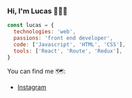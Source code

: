 ### Hi, I'm Lucas 👋👨‍🎓

```javascript
const lucas = {
  technologies: 'web',
  passions: 'front end developer',
  code: ['Javascript', 'HTML', 'CSS'],
  tools: ['React', 'Route', 'Redux'],
}
```
You can find me 🗺:
- [Instagram](https://www.instagram.com/lucaasdelmonte/)


<!--
**lucasdelmonte/lucasdelmonte** is a ✨ _special_ ✨ repository because its `README.md` (this file) appears on your GitHub profile.

Here are some ideas to get you started:

- 🔭 I’m currently working on ...
- 🌱 I’m currently learning ...
- 👯 I’m looking to collaborate on ...
- 🤔 I’m looking for help with ...
- 💬 Ask me about ...
- 📫 How to reach me: ...
- 😄 Pronouns: ...
- ⚡ Fun fact: ...
-->
